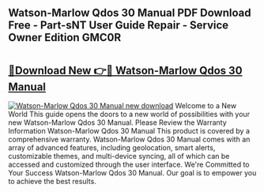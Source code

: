 ## Watson-Marlow Qdos 30 Manual PDF Download Free - Part-sNT User Guide Repair - Service Owner Edition GMC0R

# <h2><a href="http://cf28574.oget.top/?id=Watson-Marlow+Qdos+30+Manual">🔗Download New 👉🔴 Watson-Marlow Qdos 30 Manual</a></h2>

[![Watson-Marlow Qdos 30 Manual new download](https://i.imgur.com/5g1atiW.png)](http://cf28574.oget.top/?id=Watson-Marlow+Qdos+30+Manual)
Welcome to a New World This guide opens the doors to a new world of possibilities with your new Watson-Marlow Qdos 30 Manual. Please Review the Warranty Information Watson-Marlow Qdos 30 Manual This product is covered by a comprehensive warranty. Watson-Marlow Qdos 30 Manual comes with an array of advanced features, including geolocation, smart alerts, customizable themes, and multi-device syncing, all of which can be accessed and customized through the user interface. We're Committed to Your Success Watson-Marlow Qdos 30 Manual. Our goal is to empower you to achieve the best results.
